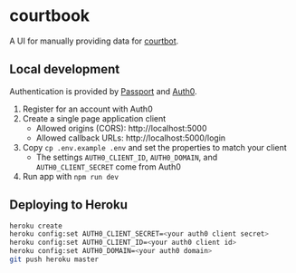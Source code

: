 # courtbook

A UI for manually providing data for [courtbot](https://github.com/codefortulsa/courtbot-engine).

## Local development

Authentication is provided by [Passport](passportjs.org) and [Auth0](https://auth0.com).

1. Register for an account with Auth0
1. Create a single page application client
    * Allowed origins (CORS): http://localhost:5000
    * Allowed callback URLs: http://localhost:5000/login
1. Copy `cp .env.example .env` and set the properties to match your client
    * The settings `AUTH0_CLIENT_ID`, `AUTH0_DOMAIN`, and `AUTH0_CLIENT_SECRET` come from Auth0
1. Run app with `npm run dev`

## Deploying to Heroku

```bash
heroku create
heroku config:set AUTH0_CLIENT_SECRET=<your auth0 client secret>
heroku config:set AUTH0_CLIENT_ID=<your auth0 client id>
heroku config:set AUTH0_DOMAIN=<your auth0 domain>
git push heroku master
```

